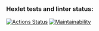 ### Hexlet tests and linter status:

[![Actions Status](https://github.com/nudaso/frontend-project-46/workflows/hexlet-check/badge.svg)](https://github.com/nudaso/frontend-project-46/actions)
[![Maintainability](https://api.codeclimate.com/v1/badges/77949e8693ccf857b6d4/maintainability)](https://codeclimate.com/github/nudaso/frontend-project-46/maintainability)